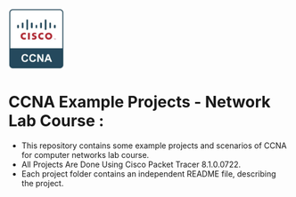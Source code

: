 
<img src="ccna.png" alt="logo" width="100"/>

# CCNA Example Projects - Network Lab Course :



- This repository contains some example projects and scenarios of CCNA for computer networks lab course.
- All Projects Are Done Using Cisco Packet Tracer 8.1.0.0722.
- Each project folder contains an independent README file, describing the project.




